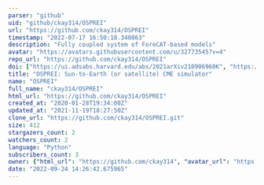 ```yaml
---
parser: "github"
uid: "github/ckay314/OSPREI"
url: "https://github.com/ckay314/OSPREI"
timestamp: "2022-07-17 16:50:18.340863"
description: "Fully coupled system of ForeCAT-based models"
avatar: "https://avatars.githubusercontent.com/u/32773545?v=4"
repo_url: "https://github.com/ckay314/OSPREI"
doi: ["https://ui.adsabs.harvard.edu/abs/2021arXiv210906960K", "https://ui.adsabs.harvard.edu/abs/2021ascl.soft09027K/abstract"]
title: "OSPREI: Sun-to-Earth (or satellite) CME simulator"
name: "OSPREI"
full_name: "ckay314/OSPREI"
html_url: "https://github.com/ckay314/OSPREI"
created_at: "2020-01-28T19:34:00Z"
updated_at: "2021-11-19T18:27:50Z"
clone_url: "https://github.com/ckay314/OSPREI.git"
size: 412
stargazers_count: 2
watchers_count: 2
language: "Python"
subscribers_count: 3
owner: {"html_url": "https://github.com/ckay314", "avatar_url": "https://avatars.githubusercontent.com/u/32773545?v=4", "login": "ckay314", "type": "User"}
date: "2022-09-24 14:26:42.675965"
---
```

